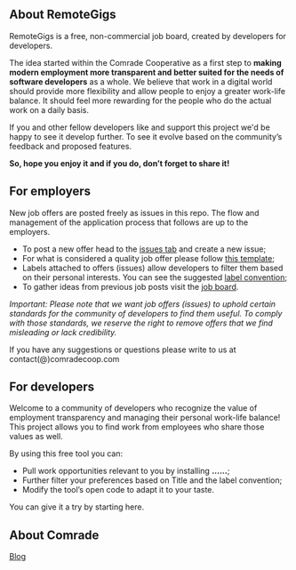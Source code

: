 ## About RemoteGigs

RemoteGigs is a free, non-commercial job board, created by developers for developers.

The idea started within the Comrade Cooperative as a first step to **making modern employment more transparent and better suited for the needs of software developers** as a whole. We believe that work in a digital world should provide more flexibility and allow people to enjoy a greater work-life balance. It should feel more rewarding for the people who do the actual work on a daily basis.
 
If you and other fellow developers like and support this project we'd be happy to see it develop further. To see it evolve based on the community’s feedback and proposed features. 

**So, hope you enjoy it and if you do, don’t forget to share it!**

## For employers

New job offers are posted freely as issues in this repo. The flow and management of the application process that follows are up to the employers.

- To post a new offer head to the [issues tab](https://github.com/comrade-coop/remotegigs/issues) and create a new issue;
- For what is considered a quality job offer please follow [this template](https://github.com/comrade-coop/remotegigs/blob/master/ISSUE_TEMPLATE.md);
- Labels attached to offers (issues) allow developers to filter them based on their personal interests. You can see the suggested [label convention](https://github.com/comrade-coop/remotegigs/labels);
- To gather ideas from previous job posts visit the [job board](https://github.com/comrade-coop/remotegigs/issueshere).

*Important: Please note that we want job offers (issues) to uphold certain standards for the community of developers to find them useful. To comply with those standards, we reserve the right to remove offers that we find misleading or lack credibility.*

If you have any suggestions or questions please write to us at contact(@)comradecoop.com

## For developers

Welcome to a community of developers who recognize the value of employment transparency and managing their personal work-life balance! This project allows you to find work from employees who share those values as well.

By using this free tool you can:
- Pull work opportunities relevant to you by installing <b>......</b>;</li>
- Further filter your preferences based on Title and the label convention;</li>
- Modify the tool’s open code to adapt it to your taste.</li>

You can give it a try by starting here.

## About Comrade

[Blog](https://comradecoop.com/blog/)
